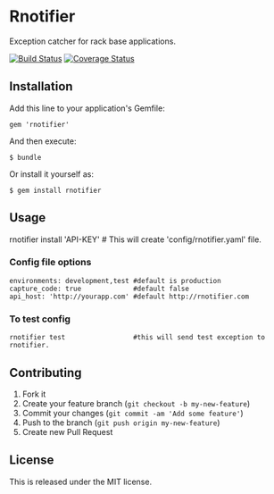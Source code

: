 # Rnotifier

Exception catcher for rack base applications.

[![Build Status](https://travis-ci.org/jiren/rnotifier.png?branch=master)](https://travis-ci.org/jiren/rnotifier) 
 [![Coverage Status](https://coveralls.io/repos/jiren/rnotifier/badge.png?branch=master)](https://coveralls.io/r/jiren/rnotifier?branch=master)

## Installation

Add this line to your application's Gemfile:

    gem 'rnotifier'

And then execute:

    $ bundle

Or install it yourself as:

    $ gem install rnotifier

## Usage

rnotifier install 'API-KEY'  # This will create 'config/rnotifier.yaml' file.

### Config file options

    environments: development,test #default is production
    capture_code: true             #default false
    api_host: 'http://yourapp.com' #default http://rnotifier.com

### To test config

    rnotifier test                 #this will send test exception to rnotifier.

## Contributing

1. Fork it
2. Create your feature branch (`git checkout -b my-new-feature`)
3. Commit your changes (`git commit -am 'Add some feature'`)
4. Push to the branch (`git push origin my-new-feature`)
5. Create new Pull Request

License
-------
This is released under the MIT license.

